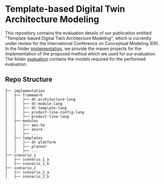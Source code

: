# Template-based Digital Twin Architecture Modeling
This repository contains the evaluation details of our publication entitled "Template-based Digital Twin Architecture Modeling", which is currently under review for the International Conference on Conceptual Modeling (ER).
In the folder [implementation](./implementation), we provide the maven projects for the implementation of the proposed method which we used for our evaluation.
The folder [evaluation](./evaluation) contains the models required for the performed evaluation.

## Repo Structure
```
├── implementation
│   ├── framework
│   │   ├── dt-architecture-lang
│   │   ├── dt-module-lang
│   │   ├── dt-template-lang
│   │   ├── product-line-config-lang
│   │   ├── product-line-lang
│   ├── modules
│   │   ├── aws-tm
│   │   ├── azure
│   │   ├── ...
│   ├── templates
│   │   ├── dt-platform
│   │   ├── planner
│   │   ├── ...
├── scenario_1
│   ├── scenario_1_a
│   ├── scenario_1_b
├── scenario_2
│   ├── scenario_2_a
│   ├── scenario_2_b

```
